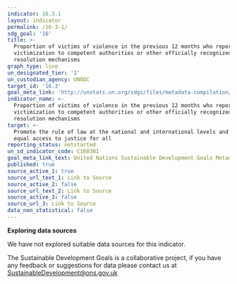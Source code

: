 ```yaml
---
indicator: 16.3.1
layout: indicator
permalink: /16-3-1/
sdg_goal: '16'
title: >-
  Proportion of victims of violence in the previous 12 months who reported their
  victimization to competent authorities or other officially recognized conflict
  resolution mechanisms
graph_type: line
un_designated_tier: '2'
un_custodian_agency: UNODC
target_id: '16.3'
goal_meta_link: 'http://unstats.un.org/sdgs/files/metadata-compilation/Metadata-Goal-16.pdf'
indicator_name: >-
  Proportion of victims of violence in the previous 12 months who reported their
  victimization to competent authorities or other officially recognized conflict
  resolution mechanisms
target: >-
  Promote the rule of law at the national and international levels and ensure
  equal access to justice for all
reporting_status: notstarted
un_sd_indicator_code: C160301
goal_meta_link_text: United Nations Sustainable Development Goals Metadata (pdf 1361kB)
published: true
source_active_1: true
source_url_text_1: Link to Source
source_active_2: false
source_url_text_2: Link to Source
source_active_3: false
source_url_3: Link to Source
data_non_statistical: false
---
```

**Exploring data sources**

We have not explored suitable data sources for this indicator. 

The Sustainable Development Goals is a collaborative project, if you have any feedback or suggestions for data please contact us at <SustainableDevelopment@ons.gov.uk>
